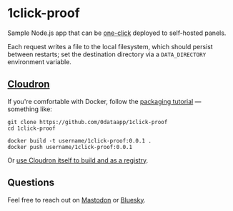 # 1click-proof

Sample Node.js app that can be [one-click](https://easyindie.app) deployed to self-hosted panels.

Each request writes a file to the local filesystem, which should persist between restarts; set the destination directory via a `DATA_DIRECTORY` environment variable.

## [Cloudron](https://cloudron.io)

If you're comfortable with Docker, follow the [packaging tutorial](https://docs.cloudron.io/packaging/tutorial/) — something like:

```
git clone https://github.com/0dataapp/1click-proof
cd 1click-proof

docker build -t username/1click-proof:0.0.1 .
docker push username/1click-proof:0.0.1
```

Or [use Cloudron itself to build and as a registry](https://rosano.ca/log/01hs9tx1ytkp3kb0v03pdpm08a).

## Questions

Feel free to reach out on [Mastodon](https://rosano.ca/mastodon) or [Bluesky](https://rosano.ca/bluesky).
